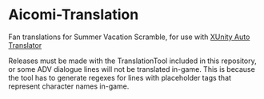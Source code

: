 # Aicomi-Translation
Fan translations for Summer Vacation Scramble, for use with [XUnity Auto Translator](https://github.com/bbepis/XUnity.AutoTranslator)

Releases must be made with the TranslationTool included in this repository, or some ADV dialogue lines will not be translated in-game. This is because the tool has to generate regexes for lines with placeholder tags that represent character names in-game.
